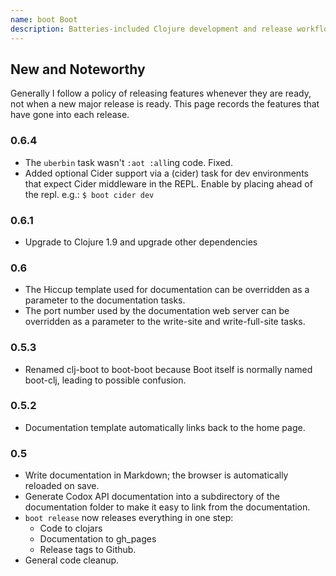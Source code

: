 ```yaml
---
name: boot Boot
description: Batteries-included Clojure development and release workflows using Boot.
---
```

## New and Noteworthy

Generally I follow a policy of releasing features whenever they are ready, not when a new major release is ready.  This page records the features that have gone into each release.

### 0.6.4

* The `uberbin` task wasn't `:aot :all`ing code.  Fixed.
* Added optional Cider support via a (cider) task for dev environments that expect Cider middleware in the REPL. Enable by placing ahead of the repl. e.g.: `$ boot cider dev`

### 0.6.1

* Upgrade to Clojure 1.9 and upgrade other dependencies

### 0.6

* The Hiccup template used for documentation can be overridden as a parameter to the documentation tasks.
* The port number used by the documentation web server can be overridden as a parameter to the write-site and write-full-site tasks.


### 0.5.3

* Renamed clj-boot to boot-boot because Boot itself is normally named boot-clj, leading to possible confusion.


### 0.5.2

* Documentation template automatically links back to the home page.


### 0.5

* Write documentation in Markdown; the browser is automatically reloaded on save.
* Generate Codox API documentation into a subdirectory of the documentation folder to make it easy to link from the documentation.
* ```boot release``` now releases everything in one step:
    * Code to clojars
    * Documentation to gh_pages
    * Release tags to Github.
* General code cleanup.
